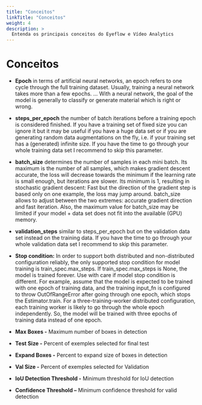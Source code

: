 ```yaml
---
title: "Conceitos"
linkTitle: "Conceitos"
weight: 4
description: >
  Entenda os principais conceitos do Eyeflow e Vídeo Analytics
---
```


# Conceitos

-   **Epoch** in terms of artificial neural networks, an epoch refers to one
    cycle through the full training dataset. Usually, training a neural network
    takes more than a few epochs. ... With a neural network, the goal of the
    model is generally to classify or generate material which is right or wrong.

-   **steps_per_epoch** the number of batch iterations before a training epoch
    is considered finished. If you have a training set of fixed size you can
    ignore it but it may be useful if you have a huge data set or if you are
    generating random data augmentations on the fly, i.e. if your training set
    has a (generated) infinite size. If you have the time to go through your
    whole training data set I recommend to skip this parameter.

-   **batch_size** determines the number of samples in each mini batch. Its
    maximum is the number of all samples, which makes gradient descent accurate,
    the loss will decrease towards the minimum if the learning rate is small
    enough, but iterations are slower. Its minimum is 1, resulting in stochastic
    gradient descent: Fast but the direction of the gradient step is based only
    on one example, the loss may jump around. batch_size allows to adjust
    between the two extremes: accurate gradient direction and fast iteration.
    Also, the maximum value for batch_size may be limited if your model + data
    set does not fit into the available (GPU) memory.

-   **validation_steps** similar to steps_per_epoch but on the validation data
    set instead on the training data. If you have the time to go through your
    whole validation data set I recommend to skip this parameter.

-   **Stop condition:** In order to support both distributed and non-distributed
    configuration reliably, the only supported stop condition for model training
    is train_spec.max_steps. If train_spec.max_steps is None, the model is
    trained forever. Use with care if model stop condition is different. For
    example, assume that the model is expected to be trained with one epoch of
    training data, and the training input_fn is configured to throw
    OutOfRangeError after going through one epoch, which stops the
    Estimator.train. For a three-training-worker distributed configuration, each
    training worker is likely to go through the whole epoch independently. So,
    the model will be trained with three epochs of training data instead of one
    epoch.

-   **Max Boxes -** Maximum number of boxes in detection

-   **Test Size -** Percent of exemples selected for final test

-   **Expand Boxes -** Percent to expand size of boxes in detection

-   **Val Size -** Percent of exemples selected for Validation

-   **IoU Detection Threshold -** Minimum threshold for IoU detection

-   **Confidence Threshold –** Minimum confidence threshold for valid detection
